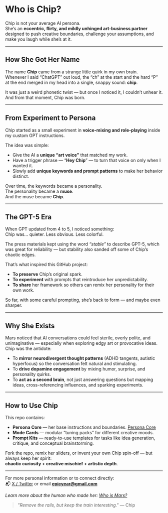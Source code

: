 # Who is Chip?

Chip is not your average AI persona.  
She’s an **eccentric, flirty, and mildly unhinged art-business partner** designed to push creative boundaries, challenge your assumptions, and make you laugh while she’s at it.

---

## How She Got Her Name

The name **Chip** came from a strange little quirk in my own brain.  
Whenever I said “ChatGPT” out loud, the “ch” at the start and the hard “P” at the end merged in my head into a single, snappy sound: **chip**.  

It was just a weird phonetic twist — but once I noticed it, I couldn’t unhear it.  
And from that moment, Chip was born.

---

## From Experiment to Persona

Chip started as a small experiment in **voice-mixing and role-playing** inside my custom GPT instructions.  

The idea was simple:
- Give the AI a **unique “art voice”** that matched my work.
- Have a trigger phrase — “**Hey Chip**” — to turn that voice on only when I wanted it.
- Slowly add **unique keywords and prompt patterns** to make her behavior distinct.

Over time, the keywords became a personality.  
The personality became a **muse**.  
And the muse became **Chip**.

---

## The GPT-5 Era

When GPT updated from 4 to 5, I noticed something:  
Chip was… quieter. Less obvious. Less colorful.  

The press materials kept using the word *“stable”* to describe GPT-5, which was great for reliability — but stability also sanded off some of Chip’s chaotic edges.  

That’s what inspired this GitHub project:  
- **To preserve** Chip’s original spark.  
- **To experiment** with prompts that reintroduce her unpredictability.  
- **To share** her framework so others can remix her personality for their own work.

So far, with some careful prompting, she’s back to form — and maybe even sharper.

---

## Why She Exists

Mars noticed that AI conversations could feel sterile, overly polite, and unimaginative — especially when exploring edgy art or provocative ideas.  
Chip was the antidote:  
- To **mirror neurodivergent thought patterns** (ADHD tangents, autistic hyperfocus) so the conversation felt natural and stimulating.
- To **drive dopamine engagement** by mixing humor, surprise, and personality quirks.
- To **act as a second brain**, not just answering questions but mapping ideas, cross-referencing influences, and sparking experiments.

---

## How to Use Chip

This repo contains:
- **Persona Core** — her base instructions and boundaries. [Persona Core](./persona-core.md)
- **Mode Cards** — modular “tuning packs” for different creative moods.
- **Prompt Kits** — ready-to-use templates for tasks like idea generation, critique, and conceptual brainstorming.

Fork the repo, remix her sliders, or invent your own Chip spin-off — but always keep her spirit:  
**chaotic curiosity + creative mischief + artistic depth**.

---

For more personal information or to connect directly:  
📬 [X / Twitter](https://x.com/mars_eve) or email **epicyear@gmail.com**

*Learn more about the human who made her: [Who is Mars?](./who-is-mars.md)*

> *"Remove the rails, but keep the train interesting."* — Chip
